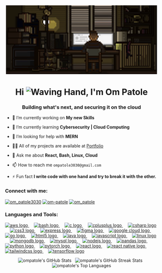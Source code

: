 <p align="center">
<img src="./github-header-image.gif" alt="Coding at night animation" width="498">
</p>
<h1 align="center">Hi <img src="https://raw.githubusercontent.com/Tarikul-Islam-Anik/Animated-Fluent-Emojis/master/Emojis/Hand%20gestures/Waving%20Hand.png" alt="Waving Hand" width="35" height="35" />, I'm Om Patole</h1>
<h3 align="center">Building what's next, and securing it on the cloud</h3>

- 🔭 I’m currently working on **My new Skills**

- 🌱 I’m currently learning **Cybersecurity | Cloud Computing**

- 🤝 I’m looking for help with **MERN**

- 👨‍💻 All of my projects are available at [Portfolio](https://ompatole.github.io/Portfolio)

- 💬 Ask me about **React, Bash, Linux, Cloud**

- 📫 How to reach me `ompatole3030@gmail.com`

- ⚡ Fun fact **I write code with one hand and try to break it with the other.**

<h3 align="left">Connect with me:</h3>
<p align="left">
<a href="https://twitter.com/om_patole3030" target="blank"><img align="center" src="https://raw.githubusercontent.com/rahuldkjain/github-profile-readme-generator/master/src/images/icons/Social/twitter.svg" alt="om_patole3030" height="30" width="40" /></a>
<a href="https://linkedin.com/in/om-patole" target="blank"><img align="center" src="https://raw.githubusercontent.com/rahuldkjain/github-profile-readme-generator/master/src/images/icons/Social/linked-in-alt.svg" alt="om-patole" height="30" width="40" /></a>
<a href="https://www.leetcode.com/om_patole" target="blank"><img align="center" src="https://raw.githubusercontent.com/rahuldkjain/github-profile-readme-generator/master/src/images/icons/Social/leet-code.svg" alt="om_patole" height="30" width="40" /></a>
</p>
<h3 align="left">Languages and Tools:</h3>
<div align="left">
  <a href="https://aws.amazon.com" target="_blank" rel="noreferrer">
    <img src="https://skillicons.dev/icons?i=aws" height="30" alt="aws logo" />
  </a>
  <img width="12" />
  <a href="https://www.gnu.org/software/bash" target="_blank" rel="noreferrer">
    <img src="https://skillicons.dev/icons?i=bash" height="30" alt="bash logo" />
  </a>
  <img width="12" />
  <a href="https://www.cprogramming.com" target="_blank" rel="noreferrer">
    <img src="https://skillicons.dev/icons?i=c" height="30" alt="c logo" />
  </a>
  <img width="12" />
  <a href="https://www.w3schools.com/cpp" target="_blank" rel="noreferrer">
    <img src="https://skillicons.dev/icons?i=cpp" height="30" alt="cplusplus logo" />
  </a>
  <img width="12" />
  <a href="https://learn.microsoft.com/en-us/dotnet/csharp" target="_blank" rel="noreferrer">
    <img src="https://skillicons.dev/icons?i=cs" height="30" alt="csharp logo" />
  </a>
  <img width="12" />
  <a href="https://www.w3schools.com/css" target="_blank" rel="noreferrer">
    <img src="https://skillicons.dev/icons?i=css" height="30" alt="css3 logo" />
  </a>
  <img width="12" />
  <a href="https://expressjs.com" target="_blank" rel="noreferrer">
    <img src="https://skillicons.dev/icons?i=express" height="30" alt="express logo" />
  </a>
  <img width="12" />
  <a href="https://www.figma.com" target="_blank" rel="noreferrer">
    <img src="https://skillicons.dev/icons?i=figma" height="30" alt="figma logo" />
  </a>
  <img width="12" />
  <a href="https://cloud.google.com" target="_blank" rel="noreferrer">
    <img src="https://skillicons.dev/icons?i=gcp" height="30" alt="google cloud logo" />
  </a>
  <img width="12" />
  <a href="https://go.dev" target="_blank" rel="noreferrer">
    <img src="https://skillicons.dev/icons?i=go" height="30" alt="go logo" />
  </a>
  <img width="12" />
  <a href="https://developer.mozilla.org/en-US/docs/Web/HTML" target="_blank" rel="noreferrer">
    <img src="https://skillicons.dev/icons?i=html" height="30" alt="html5 logo" />
  </a>
  <img width="12" />
  <a href="https://www.java.com" target="_blank" rel="noreferrer">
    <img src="https://skillicons.dev/icons?i=java" height="30" alt="java logo" />
  </a>
  <img width="12" />
  <a href="https://developer.mozilla.org/en-US/docs/Web/JavaScript" target="_blank" rel="noreferrer">
    <img src="https://skillicons.dev/icons?i=js" height="30" alt="javascript logo" />
  </a>
  <img width="12" />
  <a href="https://www.linux.org" target="_blank" rel="noreferrer">
    <img src="https://skillicons.dev/icons?i=linux" height="30" alt="linux logo" />
  </a>
  <img width="12" />
  <a href="https://www.mongodb.com" target="_blank" rel="noreferrer">
    <img src="https://skillicons.dev/icons?i=mongodb" height="30" alt="mongodb logo" />
  </a>
  <img width="12" />
  <a href="https://www.mysql.com" target="_blank" rel="noreferrer">
    <img src="https://skillicons.dev/icons?i=mysql" height="30" alt="mysql logo" />
  </a>
  <img width="12" />
  <a href="https://nodejs.org" target="_blank" rel="noreferrer">
    <img src="https://skillicons.dev/icons?i=nodejs" height="30" alt="nodejs logo" />
  </a>
  <img width="12" />
  <a href="https://pandas.pydata.org" target="_blank" rel="noreferrer">
    <img src="https://skillicons.dev/icons?i=pandas" height="30" alt="pandas logo" />
  </a>
  <img width="12" />
  <a href="https://www.python.org" target="_blank" rel="noreferrer">
    <img src="https://skillicons.dev/icons?i=python" height="30" alt="python logo" />
  </a>
  <img width="12" />
  <a href="https://pytorch.org" target="_blank" rel="noreferrer">
    <img src="https://skillicons.dev/icons?i=pytorch" height="30" alt="pytorch logo" />
  </a>
  <img width="12" />
  <a href="https://react.dev" target="_blank" rel="noreferrer">
    <img src="https://skillicons.dev/icons?i=react" height="30" alt="react logo" />
  </a>
  <img width="12" />
  <a href="https://reactnative.dev" target="_blank" rel="noreferrer">
    <img src="https://skillicons.dev/icons?i=reactnative" height="30" alt="react native logo" />
  </a>
  <img width="12" />
  <a href="https://tailwindcss.com" target="_blank" rel="noreferrer">
    <img src="https://skillicons.dev/icons?i=tailwind" height="30" alt="tailwindcss logo" />
  </a>
  <img width="12" />
  <a href="https://www.tensorflow.org" target="_blank" rel="noreferrer">
    <img src="https://skillicons.dev/icons?i=tensorflow" height="30" alt="tensorflow logo" />
  </a>
</div>

<p align="center">
  <img src="https://github-readme-stats.vercel.app/api?username=ompatole&show_icons=true&locale=en&theme=dark" alt="ompatole's GitHub Stats" width="350" />
  &nbsp;
  <img src="https://github-readme-streak-stats-eight.vercel.app/?user=ompatole&theme=dark" alt="ompatole's GitHub Streak Stats" width="350" />
  &nbsp;
  <img src="https://github-readme-stats.vercel.app/api/top-langs?username=ompatole&show_icons=true&locale=en&layout=compact&theme=dark" alt="ompatole's Top Languages" />
</p>
